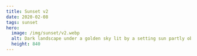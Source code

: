 ```yaml
---
title: Sunset v2
date: 2020-02-08
tags: sunset
hero:
  image: /img/sunset/v2.webp
  alt: Dark landscape under a golden sky lit by a setting sun partly obscured by clouds.
  height: 840
---
```

